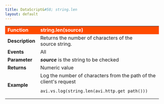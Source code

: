 ```yaml
---
title: DataScript&#58; string.len
layout: default
---
```

<table class="table table-hover"> 
 <tbody> 
  <tr bgcolor="ff4b00"> 
   <td width="100"> <font size="3" color="white"><strong>Function</strong></font> </td> 
   <td width="600"><font color="white"><b>string.len(source)</b></font></td> 
  </tr> 
  <tr> 
   <td width="100"> <font size="3"><strong>Description</strong></font> </td> 
   <td width="600">Returns the number of characters of&nbsp;the source&nbsp;string.</td> 
  </tr> 
  <tr> 
   <td width="100"> <font size="3"><strong>Events</strong></font> </td> 
   <td width="600">All</td> 
  </tr> 
  <tr> 
   <td width="100"> <font size="3"><strong>Parameter</strong></font> </td> 
   <td width="600"><strong><em>source</em> </strong>is the string to be checked</td> 
  </tr> 
  <tr> 
   <td width="100"> <font size="3"><strong>Returns</strong></font> </td> 
   <td width="600">Numeric value</td> 
  </tr> 
  <tr> 
   <td width="100"> <font size="3"><strong>Example</strong></font> </td> 
   <td width="600">Log the number of characters from&nbsp;the path of the client's request<br> 
    <!-- Crayon Syntax Highlighter v2.7.1 --> <pre><code class="language-lua">avi.vs.log(string.len(avi.http.get_path()))</code></pre> 
    <!-- [Format Time: 0.0012 seconds] --> </td> 
  </tr> 
 </tbody> 
</table>